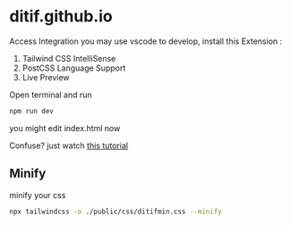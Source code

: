 # ditif.github.io
Access Integration you may use vscode to develop, install this Extension :
1. Tailwind CSS IntelliSense
2. PostCSS Language Support
3. Live Preview

Open terminal and run

```sh
npm run dev
```
you might edit index.html now

Confuse? just watch [this tutorial](https://www.youtube.com/watch?v=z3slaXqmkT0&list=PLFIM0718LjIUHFRMzPJ0wGjx9_NlC5d1h&index=1&ab_channel=WebProgrammingUNPAS)

## Minify
minify your css

```sh
npx tailwindcss -o ./public/css/ditifmin.css --minify
```
